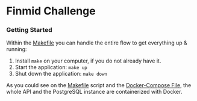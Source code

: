 # Finmid Challenge

### Getting Started

Within the [Makefile](Makefile) you can handle the entire flow to get everything up & running:

1. Install `make` on your computer, if you do not already have it.
2. Start the application: `make up`
3. Shut down the application: `make down`

As you could see on the [Makefile](Makefile) script and the [Docker-Compose File](docker-compose.yaml), the whole API 
and the PostgreSQL instance are containerized with Docker.
